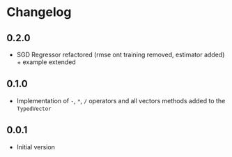 # Changelog

## 0.2.0
- SGD Regressor refactored (rmse ont training removed, estimator added) + example extended

## 0.1.0
- Implementation of `-`, `*`, `/` operators and all vectors methods added to the `TypedVector`

## 0.0.1
- Initial version
